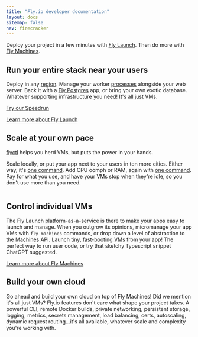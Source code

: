 ```yaml
---
title: "Fly.io developer documentation"
layout: docs
sitemap: false
nav: firecracker
---
```


Deploy your project in a few minutes with [Fly Launch](/docs/apps/). Then do more with [Fly Machines](/docs/machines/).

## Run your entire stack near your users

Deploy in any [region](/docs/reference/regions/). Manage your worker [processes](/docs/apps/processes/) alongside your web server. Back it with a [Fly Postgres](/docs/postgres/) app, or bring your own exotic database. Whatever supporting infrastructure you need! It's all just VMs.

[Try our Speedrun](/docs/speedrun/)

[Learn more about Fly Launch](/docs/apps/)

## Scale at your own pace

[flyctl](/docs/flyctl/) helps you herd VMs, but puts the power in your hands.

Scale locally, or put your app next to your users in ten more cities. Either way, it's [one command](/docs/apps/scale-count/). Add CPU oomph or RAM, again with [one command](/docs/apps/scale-machine/). Pay for what you use, and have your VMs stop when they're idle, so you don't use more than you need. 

<figure>
  <img src="/static/images/docs-intro.webp" srcset="/static/images/docs-intro@2x.webp 2x" alt="">
</figure>

## Control individual VMs

The Fly Launch platform-as-a-service is there to make your apps easy to launch and manage. When you outgrow its opinions, micromanage your app VMs with `fly machines` commands, or drop down a level of abstraction to the [Machines](/docs/machines/working-with-machines/) API. Launch [tiny, fast-booting VMs](/docs/machines/) from your app! The perfect way to run user code, or try that sketchy Typescript snippet ChatGPT suggested.

[Learn more about Fly Machines](/docs/machines/)

## Build your own cloud

Go ahead and build your own cloud on top of Fly Machines! Did we mention it's all just VMs? Fly.io features don't care what shape your project takes. A powerful CLI, remote Docker builds, private networking, persistent storage, logging, metrics, secrets management, load balancing, certs, autoscaling, dynamic request routing...it's all available, whatever scale and complexity you're working with.